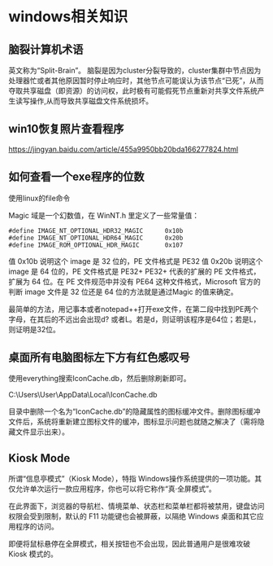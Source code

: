 # windows相关知识

## 脑裂计算机术语
英文称为“Split-Brain”。
脑裂是因为cluster分裂导致的，cluster集群中节点因为处理器忙或者其他原因暂时停止响应时，其他节点可能误认为该节点“已死”，从而夺取共享磁盘（即资源）的访问权，此时极有可能假死节点重新对共享文件系统产生读写操作,从而导致共享磁盘文件系统损坏。


## win10恢复照片查看程序
https://jingyan.baidu.com/article/455a9950bb20bda166277824.html

## 如何查看一个exe程序的位数
使用linux的file命令

Magic 域是一个幻数值，在 WinNT.h 里定义了一些常量值：
```
#define IMAGE_NT_OPTIONAL_HDR32_MAGIC      0x10b
#define IMAGE_NT_OPTIONAL_HDR64_MAGIC      0x20b
#define IMAGE_ROM_OPTIONAL_HDR_MAGIC       0x107
```
值 0x10b 说明这个 image 是 32 位的，PE 文件格式是 PE32
值 0x20b 说明这个 image 是 64 位的，PE 文件格式是 PE32+
PE32+ 代表的扩展的 PE 文件格式，扩展为 64 位。在 PE 文件规范中并没有 PE64 这种文件格式，Microsoft 官方的判断 image 文件是 32 位还是 64 位的方法就是通过Magic 的值来确定。

最简单的方法，用记事本或者notepad++打开exe文件，在第二段中找到PE两个字母，在其后的不远出会出现d? 或者L。若是d，则证明该程序是64位；若是L，则证明是32位。

## 桌面所有电脑图标左下方有红色感叹号
使用everything搜索IconCache.db，然后删除刷新即可。

C:\Users\User\AppData\Local\IconCache.db

目录中删除一个名为“IconCache.db”的隐藏属性的图标缓冲文件。删除图标缓冲文件后，系统将重新建立图标文件的缓冲，图标显示问题也就随之解决了（需将隐藏文件显示出来）。

## Kiosk Mode
所谓“信息亭模式”（Kiosk Mode），特指 Windows操作系统提供的一项功能。其仅允许单次运行一款应用程序，你也可以将它称作“真·全屏模式”。

在此界面下，浏览器的导航栏、情境菜单、状态栏和菜单栏都将被禁用，键盘访问权限会受到限制，默认的 F11 功能键也会被屏蔽，以隔绝 Windows 桌面和其它应用程序的访问。

即便将鼠标悬停在全屏模式，相关按钮也不会出现，因此普通用户是很难攻破 Kiosk 模式的。



